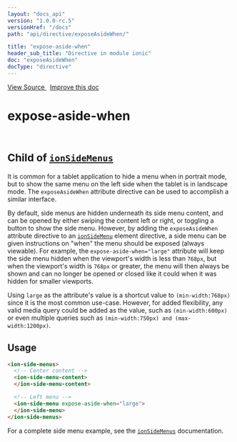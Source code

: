 ```yaml
---
layout: "docs_api"
version: "1.0.0-rc.5"
versionHref: "/docs"
path: "api/directive/exposeAsideWhen/"

title: "expose-aside-when"
header_sub_title: "Directive in module ionic"
doc: "exposeAsideWhen"
docType: "directive"
---
```


<div class="improve-docs">
  <a href='http://github.com/driftyco/ionic/tree/1.x/js/angular/directive/exposeAsideWhen.js#L1'>
    View Source
  </a>
  &nbsp;
  <a href='http://github.com/driftyco/ionic/edit/master/js/angular/directive/exposeAsideWhen.js#L1'>
    Improve this doc
  </a>
</div>




<h1 class="api-title">

  expose-aside-when


<br />
<small>
  Child of <a href="/docs/api/directive/ionSideMenus/"><code>ionSideMenus</code></a>
</small>


</h1>





It is common for a tablet application to hide a menu when in portrait mode, but to show the
same menu on the left side when the tablet is in landscape mode. The `exposeAsideWhen` attribute
directive can be used to accomplish a similar interface.

By default, side menus are hidden underneath its side menu content, and can be opened by either
swiping the content left or right, or toggling a button to show the side menu. However, by adding the
`exposeAsideWhen` attribute directive to an <a href="/docs/api/directive/ionSideMenu/"><code>ionSideMenu</code></a> element directive,
a side menu can be given instructions on "when" the menu should be exposed (always viewable). For
example, the `expose-aside-when="large"` attribute will keep the side menu hidden when the viewport's
width is less than `768px`, but when the viewport's width is `768px` or greater, the menu will then
always be shown and can no longer be opened or closed like it could when it was hidden for smaller
viewports.

Using `large` as the attribute's value is a shortcut value to `(min-width:768px)` since it is
the most common use-case. However, for added flexibility, any valid media query could be added
as the value, such as `(min-width:600px)` or even multiple queries such as
`(min-width:750px) and (max-width:1200px)`.








  
<h2 id="usage">Usage</h2>
  
```html
<ion-side-menus>
  <!-- Center content -->
  <ion-side-menu-content>
  </ion-side-menu-content>

  <!-- Left menu -->
  <ion-side-menu expose-aside-when="large">
  </ion-side-menu>
</ion-side-menus>
```
For a complete side menu example, see the
<a href="/docs/api/directive/ionSideMenus/"><code>ionSideMenus</code></a> documentation.
  
  

  






